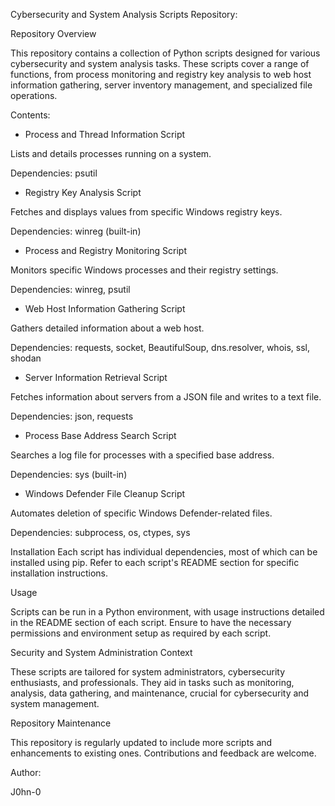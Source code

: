 Cybersecurity and System Analysis Scripts Repository:

Repository Overview

This repository contains a collection of Python scripts designed for various cybersecurity and system analysis tasks. These scripts cover a range of functions, from process monitoring and registry key analysis to web host information gathering, server inventory management, and specialized file operations.

Contents:

- Process and Thread Information Script

Lists and details processes running on a system.

Dependencies: psutil

- Registry Key Analysis Script

Fetches and displays values from specific Windows registry keys.

Dependencies: winreg (built-in)

- Process and Registry Monitoring Script

Monitors specific Windows processes and their registry settings.

Dependencies: winreg, psutil

- Web Host Information Gathering Script

Gathers detailed information about a web host.

Dependencies: requests, socket, BeautifulSoup, dns.resolver, whois, ssl, shodan

- Server Information Retrieval Script

Fetches information about servers from a JSON file and writes to a text file.

Dependencies: json, requests

- Process Base Address Search Script

Searches a log file for processes with a specified base address.

Dependencies: sys (built-in)

- Windows Defender File Cleanup Script

Automates deletion of specific Windows Defender-related files.

Dependencies: subprocess, os, ctypes, sys

Installation
Each script has individual dependencies, most of which can be installed using pip. Refer to each script's README section for specific installation instructions.

Usage

Scripts can be run in a Python environment, with usage instructions detailed in the README section of each script. Ensure to have the necessary permissions and environment setup as required by each script.

Security and System Administration Context

These scripts are tailored for system administrators, cybersecurity enthusiasts, and professionals. They aid in tasks such as monitoring, analysis, data gathering, and maintenance, crucial for cybersecurity and system management.

Repository Maintenance

This repository is regularly updated to include more scripts and enhancements to existing ones. Contributions and feedback are welcome.

Author:

J0hn-0
